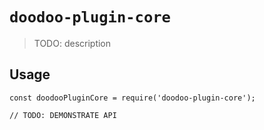 # `doodoo-plugin-core`

> TODO: description

## Usage

```
const doodooPluginCore = require('doodoo-plugin-core');

// TODO: DEMONSTRATE API
```
